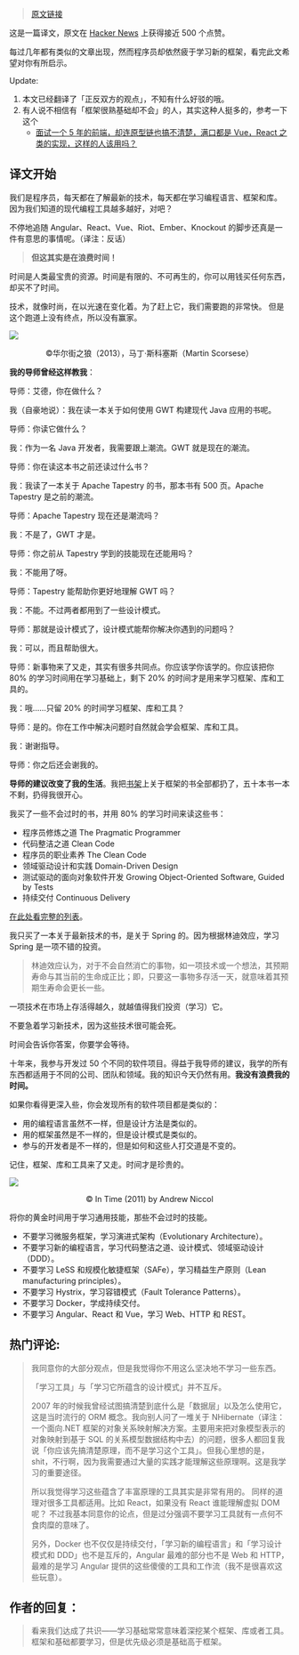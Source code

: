 > [原文链接](https://juejin.im/post/5c1a839f518825780008537d)

这是一篇译文，原文在 [Hacker News](https://sizovs.net/2018/12/17/stop-learning-frameworks/) 上获得接近 500 个点赞。

每过几年都有类似的文章出现，然而程序员却依然疲于学习新的框架，看完此文希望对你有所启示。

Update:

1. 本文已经翻译了「正反双方的观点」，不知有什么好驳的哦。
2. 有人说不相信有「框架很熟基础却不会」的人，其实这种人挺多的，参考一下这个
   - [面试一个 5 年的前端，却连原型链也搞不清楚，满口都是 Vue，React 之类的实现，这样的人该用吗？](https://www.zhihu.com/question/60165921)

## 译文开始

我们是程序员，每天都在了解最新的技术，每天都在学习编程语言、框架和库。
因为我们知道的现代编程工具越多越好，对吧？

不停地追随 Angular、React、Vue、Riot、Ember、Knockout 的脚步还真是一件有意思的事情呢。（译注：反话）

> **但这其实是在浪费时间！**

时间是人类最宝贵的资源。时间是有限的、不可再生的，你可以用钱买任何东西，却买不了时间。

技术，就像时尚，在以光速在变化着。为了赶上它，我们需要跑的非常快。
但是这个跑道上没有终点，所以没有赢家。

![](https://user-gold-cdn.xitu.io/2018/12/20/167c7921f2e0ecdb?imageView2/0/w/1280/h/960/format/webp/ignore-error/1)

<p align="center">©华尔街之狼（2013），马丁·斯科塞斯（Martin Scorsese）</p>

**我的导师曾经这样教我**：

导师：艾德，你在做什么？

我（自豪地说）：我在读一本关于如何使用 GWT 构建现代 Java 应用的书呢。

导师：你读它做什么？

我：作为一名 Java 开发者，我需要跟上潮流。GWT 就是现在的潮流。

导师：你在读这本书之前还读过什么书？

我：我读了一本关于 Apache Tapestry 的书，那本书有 500 页。Apache Tapestry 是之前的潮流。

导师：Apache Tapestry 现在还是潮流吗？

我：不是了，GWT 才是。

导师：你之前从 Tapestry 学到的技能现在还能用吗？

我：不能用了呀。

导师：Tapestry 能帮助你更好地理解 GWT 吗？

我：不能。不过两者都用到了一些设计模式。

导师：那就是设计模式了，设计模式能帮你解决你遇到的问题吗？

我：可以，而且帮助很大。

导师：新事物来了又走，其实有很多共同点。你应该学你该学的。你应该把你 80% 的学习时间用在学习基础上，剩下 20% 的时间才是用来学习框架、库和工具的。

我：哦……只留 20% 的时间学习框架、库和工具？

导师：是的。你在工作中解决问题时自然就会学会框架、库和工具。

我：谢谢指导。

导师：你之后还会谢我的。

**导师的建议改变了我的生活**。我把[书架](https://www.goodreads.com/eduardsi)上关于框架的书全部都扔了，五十本书一本不剩，扔得我很开心。

我买了一些不会过时的书，并用 80% 的学习时间来读这些书：

- 程序员修炼之道 The Pragmatic Programmer
- 代码整洁之道 Clean Code
- 程序员的职业素养 The Clean Code
- 领域驱动设计和实践 Domain-Driven Design
- 测试驱动的面向对象软件开发 Growing Object-Oriented Software, Guided by Tests
- 持续交付 Continuous Delivery

[在此处看完整的列表](https://sizovs.net/2019/03/17/the-best-books-all-software-developers-must-read/)。

我只买了一本关于最新技术的书，是关于 Spring 的。因为根据林迪效应，学习 Spring 是一项不错的投资。

> 林迪效应认为，对于不会自然消亡的事物，如一项技术或一个想法，其预期寿命与其当前的生命成正比；即，只要这一事物多存活一天，就意味着其预期生寿命会更长一些。

一项技术在市场上存活得越久，就越值得我们投资（学习）它。

不要急着学习新技术，因为这些技术很可能会死。

时间会告诉你答案，你要学会等待。

十年来，我参与开发过 50 个不同的软件项目。得益于我导师的建议，我学的所有东西都适用于不同的公司、团队和领域。我的知识今天仍然有用。**我没有浪费我的时间。**

如果你看得更深入些，你会发现所有的软件项目都是类似的：

- 用的编程语言虽然不一样，但是设计方法是类似的。
- 用的框架虽然是不一样的，但是设计模式是类似的。
- 参与的开发者是不一样的，但是如何和这些人打交道是不变的。

记住，框架、库和工具来了又走。时间才是珍贵的。

![](https://user-gold-cdn.xitu.io/2018/12/20/167c7921f4a167c4?imageView2/0/w/1280/h/960/format/webp/ignore-error/1)

<p align="center">© In Time (2011) by Andrew Niccol</p>

将你的黄金时间用于学习通用技能，那些不会过时的技能。

- 不要学习微服务框架，学习演进式架构（Evolutionary Architecture）。
- 不要学习新的编程语言，学习代码整洁之道、设计模式、领域驱动设计（DDD）。
- 不要学习 LeSS 和规模化敏捷框架（SAFe），学习精益生产原则（Lean manufacturing principles）。
- 不要学习 Hystrix，学习容错模式（Fault Tolerance Patterns）。
- 不要学习 Docker，学成持续交付。
- 不要学习 Angular、React 和 Vue，学习 Web、HTTP 和 REST。

## 热门评论:

> 我同意你的大部分观点，但是我觉得你不用这么坚决地不学习一些东西。
>
> 「学习工具」与「学习它所蕴含的设计模式」并不互斥。
>
> 2007 年的时候我曾经试图搞清楚到底什么是「数据层」以及怎么使用它，这是当时流行的 ORM 概念。我向别人问了一堆关于 NHibernate（译注：一个面向.NET 框架的对象关系映射解决方案。主要用来把对象模型表示的对象映射到基于 SQL 的关系模型数据结构中去）的问题，很多人都回复我说「你应该先搞清楚原理，而不是学习这个工具」。但我心里想的是，shit，不行啊，因为我需要通过大量的实践才能理解这些原理啊。这是我学习的重要途径。
>
> 所以我觉得学习这些蕴含了丰富原理的工具其实是非常有用的。
> 同样的道理对很多工具都适用。比如 React，如果没有 React 谁能理解虚拟 DOM 呢？
> 不过我基本同意你的论点，但是过分强调不要学习工具就有一点何不食肉糜的意味了。
>
> 另外，Docker 也不仅仅是持续交付，「学习新的编程语言」和「学习设计模式和 DDD」也不是互斥的，Angular 最难的部分也不是 Web 和 HTTP，最难的是学习 Angular 提供的这些傻傻的工具和工作流（我不是很喜欢这些玩意）。

## 作者的回复：

> 看来我们达成了共识——学习基础常常意味着深挖某个框架、库或者工具。框架和基础都要学习，但是优先级必须是基础高于框架。
